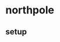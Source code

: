 # northpole

## setup

<!-- ```bash -->
<!-- brew install protobuf -->
<!-- go get -u github.com/golang/protobuf/protoc-gen-go -->
<!--  -->
<!-- # document generate -->
<!-- go get -u github.com/pseudomuto/protoc-gen-doc/cmd/protoc-gen-doc -->
<!-- protoc --doc_out=html,index.html:./ proto/*.proto -->
<!-- ``` -->
<!--  -->
<!-- ## build  -->
<!--  -->
<!-- ```bash -->
<!-- make build -->
<!-- ``` -->
<!--  -->
<!-- ## format -->
<!--  -->
<!-- ```bash -->
<!-- brew install clang-format -->
<!-- clang-format -i proto/northpole.proto -->
<!-- ``` -->
<!--  -->
<!-- ## run -->
<!--  -->
<!-- ```bash -->
<!-- go run main.go -->
<!-- ``` -->
<!--  -->
<!-- ## reference -->
<!--  -->
<!-- * https://developers.google.com/protocol-buffers/docs/proto3 -->
